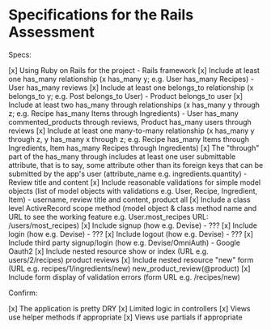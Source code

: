 # Specifications for the Rails Assessment
Specs:

 [x] Using Ruby on Rails for the project - Rails framework
 [x] Include at least one has_many relationship (x has_many y; e.g. User has_many Recipes) - User has_many reviews
 [x] Include at least one belongs_to relationship (x belongs_to y; e.g. Post belongs_to User) - Product belongs_to user
 [x] Include at least two has_many through relationships (x has_many y through z; e.g. Recipe has_many Items through Ingredients) - User has_many commented_products through reviews, Product has_many users through reviews
 [x] Include at least one many-to-many relationship (x has_many y through z, y has_many x through z; e.g. Recipe has_many Items through Ingredients, Item has_many Recipes through Ingredients)
 [x] The "through" part of the has_many through includes at least one user submittable attribute, that is to say, some attribute other than its foreign keys that can be submitted by the app's user (attribute_name e.g. ingredients.quantity) - Review title and content
 [x] Include reasonable validations for simple model objects (list of model objects with validations e.g. User, Recipe, Ingredient, Item) - username, review title and content, product all
 [x]  Include a class level ActiveRecord scope method (model object & class method name and URL to see the working feature e.g. User.most_recipes URL: /users/most_recipes)
 [x] Include signup (how e.g. Devise) - ???
 [x] Include login (how e.g. Devise) - ???
 [x] Include logout (how e.g. Devise) - ???
 [x] Include third party signup/login (how e.g. Devise/OmniAuth) - Google Oauth2
 [x] Include nested resource show or index (URL e.g. users/2/recipes) product reviews
 [x] Include nested resource "new" form (URL e.g. recipes/1/ingredients/new) new_product_review(@product)
 [x] Include form display of validation errors (form URL e.g. /recipes/new)

Confirm:

 [x] The application is pretty DRY
 [x] Limited logic in controllers
 [x] Views use helper methods if appropriate
 [x] Views use partials if appropriate